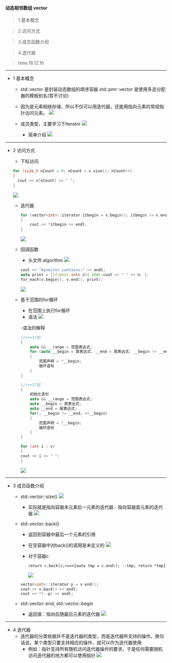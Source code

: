 #### 动态相邻数组 vector
>1.基本概念

>2.访问方式

>3.成员函数介绍

>4.迭代器

>time:18.12.16

***

* 1 基本概念
  + std::vector 是封装动态数组的顺序容器
    std::pmr::vector 是使用多态分配器的模板别名(暂不讨论)

  + 因为是元素相继存储，所以不仅可以用迭代器，还能用指向元素的常规指针访问元素。
    ![](assets/markdown-img-paste-2018083020422469.png)

  + 成员类型，主要学习下iterator
    ![](assets/markdown-img-paste-20180830204553228.png)

    - 简单介绍
      ![](assets/markdown-img-paste-20180830204732749.png)
***

* 2 访问方式
  + 下标访问

  ```c++
  for (size_t nCount = 0; nCount < v.size(); nCount++)
  {
    cout << v[nCount] << " ";
  }
  ```
    ![](assets/markdown-img-paste-2018083100570353.png)

  + 迭代器

    ```c++
    for (vector<int>::iterator itbegin = v.begin(); itbegin != v.end(); itbegin++)
    {
        cout << *itbegin << endl;
    }
    ```
      ![](assets/markdown-img-paste-20180831015747824.png)

  + 回调函数
    - 头文件:algorithm
    ![](assets/markdown-img-paste-20180831022106948.png)

    ```c++
    cout << "myvector contains:" << endl;
    auto print = [](const int& n){ std::cout << " " << n; };
    for_each(v.begin(), v.end(), print);
    ```
    ![](assets/markdown-img-paste-20180831021921458.png)

  + 基于范围的for循环
    - 在范围上执行for循环
    - 语法
      ![](assets/markdown-img-paste-20180831022641204.png)

    -语法的解释
     ```c++
     //c++17前
     {
         auto && __range = 范围表达式;
         for (auto __begin = 首表达式, __end = 尾表达式; __begin != __end; ++__begin)
         {
             范围声明 = *__begin;
             循环语句
         }
     }
     ```

     ```c++
     //c++17后
     {
         初始化语句
         auto && __range = 范围表达式;
         auto __begin = 首表达式;
         auto __end = 尾表达式;
         for(; __begin != __end; ++__begin)
         {
             范围声明 = *__begin;
             循环语句
         }
     }
     ```

     ```c++
     for (int i : v)
    {
    cout << i << " ";
    }
     ```

     ![](assets/markdown-img-paste-20180831024236852.png)
***

* 3 成员函数介绍

  + std::vector::size()
  ![](assets/markdown-img-paste-20180831005612316.png)

    - 实际就是指向容器末元素后一元素的迭代器 - 指向容器首元素的迭代器
  ![](assets/markdown-img-paste-20180831013027982.png)

  + std::vector::back()
    - 返回到容器中最后一个元素的引用
    - 在空容器中对back()的调用是未定义的
    ![](assets/markdown-img-paste-20180831014534160.png)

    - 对于容器c

          return c.back();<==>{auto tmp = c.end(); --tmp; return *tmp}
      ![](assets/markdown-img-paste-20180831014802288.png)

    ```c++
    vector<int>::iterator p = v.end();
    cout << v.back() << endl;
    cout << *(--p) << endl;
    ```

  + std::vector::end, std::vector::begin
    - 返回值：指向后随最后元素的迭代器
    ![](assets/markdown-img-paste-20180831015133744.png)

***

* 4 迭代器
  + 迭代器的分类依据并不是迭代器的类型，而是迭代器所支持的操作。换句话说，某个类型只要支持相应的操作，就可以作为迭代器使用
    - 例如：指针支持所有随机访问迭代器操作的要求，于是任何需要随机访问迭代器的地方都可以使用指针
    ![](assets/markdown-img-paste-20180831010708787.png)
